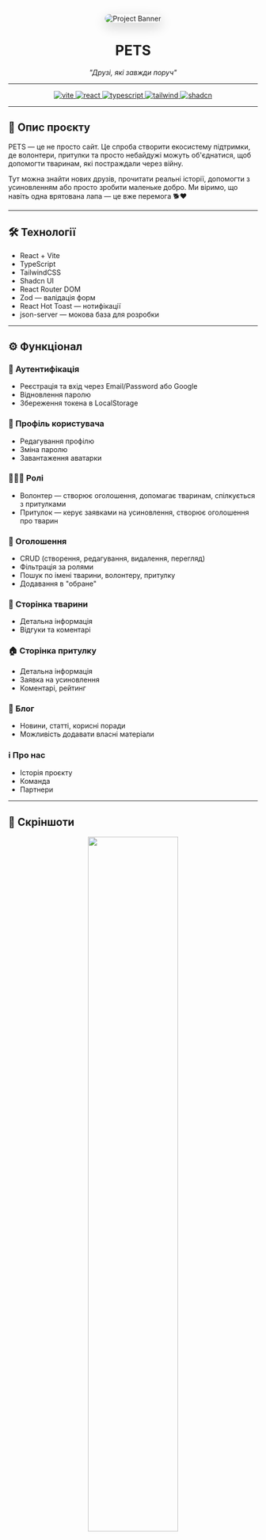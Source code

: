<!-- README.md -->

<p align="center">
  <img src="./public/banner.jpg" alt="Project Banner" style="border-radius: 12px; box-shadow: 0 8px 24px rgba(0, 0, 0, 0.2);" />
</p>

<h1 align="center">PETS</h1>
<p align="center"><em>"Друзі, які завжди поруч"</em></p>

---

<p align="center">
  <a href="https://vitejs.dev/">
    <img src="https://img.shields.io/badge/Vite-646CFF?style=flat-square&logo=vite&logoColor=white" alt="vite" />
  </a>
  <a href="https://reactjs.org/">
    <img src="https://img.shields.io/badge/React-20232A?style=flat-square&logo=react&logoColor=61DAFB" alt="react" />
  </a>
  <a href="https://www.typescriptlang.org/">
    <img src="https://img.shields.io/badge/TypeScript-007ACC?style=flat-square&logo=typescript&logoColor=white" alt="typescript" />
  </a>
  <a href="https://tailwindcss.com/">
    <img src="https://img.shields.io/badge/TailwindCSS-38B2AC?style=flat-square&logo=tailwind-css&logoColor=white" alt="tailwind" />
  </a>
  <a href="https://shadcn.dev/">
    <img src="https://img.shields.io/badge/shadcn-F43F5E?style=flat-square&logo=shadcn&logoColor=white" alt="shadcn" />
  </a>
</p>

---

## 🐾 Опис проєкту

PETS — це не просто сайт. Це спроба створити екосистему підтримки, де волонтери, притулки та просто небайдужі можуть об'єднатися, щоб допомогти тваринам, які постраждали через війну.

Тут можна знайти нових друзів, прочитати реальні історії, допомогти з усиновленням або просто зробити маленьке добро. Ми віримо, що навіть одна врятована лапа — це вже перемога 🐕❤️

---

## 🛠️ Технології

- React + Vite
- TypeScript
- TailwindCSS
- Shadcn UI
- React Router DOM
- Zod — валідація форм
- React Hot Toast — нотифікації
- json-server — мокова база для розробки

---

## ⚙️ Функціонал

### 🔐 Аутентифікація

- Реєстрація та вхід через Email/Password або Google
- Відновлення паролю
- Збереження токена в LocalStorage

### 👤 Профіль користувача

- Редагування профілю
- Зміна паролю
- Завантаження аватарки

### 🧑‍🤝‍🧑 Ролі

- Волонтер — створює оголошення, допомагає тваринам, спілкується з притулками
- Притулок — керує заявками на усиновлення, створює оголошення про тварин

### 📢 Оголошення

- CRUD (створення, редагування, видалення, перегляд)
- Фільтрація за ролями
- Пошук по імені тварини, волонтеру, притулку
- Додавання в "обране"

### 🐶 Сторінка тварини

- Детальна інформація
- Відгуки та коментарі

### 🏠 Сторінка притулку

- Детальна інформація
- Заявка на усиновлення
- Коментарі, рейтинг

### 📰 Блог

- Новини, статті, корисні поради
- Можливість додавати власні матеріали

### ℹ️ Про нас

- Історія проєкту
- Команда
- Партнери

---

## 📸 Скріншоти

<p align="center">
  <img src="image-2.png" width="60%" />
  <img src="image-3.png" width="60%" />
  <img src="image-4.png" width="60%" />
  <img src="image-5.png" width="60%" />
  <img src="image-8.png" width="60%" />
  <img src="image-9.png" width="60%" />
  <img src="image-10.png" width="60%" />
  <img src="image-11.png" width="60%" />
</p>

---

## 🚀 Як запустити проєкт

> Потрібні встановлені pnpm та Node.js

### 🔧 Кроки:

# Встановлюємо pnpm

npm install -g pnpm

# Клонуємо репозиторій

git clone https://github.com/Vatsonio/Haca2025.git

# Переходимо в папку проєкту

cd Haca2025

# Встановлюємо залежності

pnpm install

# Запускаємо json-server (локальна БД)

pnpm add -D json-server
pnpm run server

# Запускаємо застосунок

pnpm run dev

## 👥 Автори

- [@Vatsonio Ігор](https://github.com/Vatsonio) — Fullstack
- [@WinSoU Даніїл ](https://github.com/bushchakkkkkky) — Тімлід
- [@SamLake Ілья ](https://github.com/sldjfngsldfnsldjfn) — UI/UX
- [@RecognisesPainn Андрій](https://github.com/RecognizesPain) - Ідеї
- [@bushchakk Євген](https://github.com/bushchakkkkkky) - Фронтенд
  > Маєш ідеї або хочеш долучитись? Пиши нам — будемо раді!
